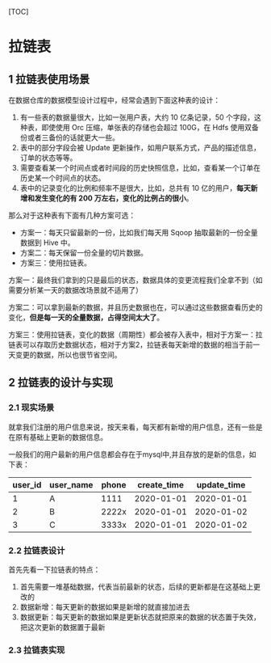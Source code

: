 [TOC]

# 拉链表

## 1 拉链表使用场景

在数据仓库的数据模型设计过程中，经常会遇到下面这种表的设计：

1. 有一些表的数据量很大，比如一张用户表，大约 10 亿条记录，50 个字段，这种表，即使使用 Orc 压缩，单张表的存储也会超过 100G，在 Hdfs 使用双备份或者三备份的话就更大一些。
2. 表中的部分字段会被 Update 更新操作，如用户联系方式，产品的描述信息，订单的状态等等。
3. 需要查看某一个时间点或者时间段的历史快照信息，比如，查看某一个订单在历史某一个时间点的状态。
4. 表中的记录变化的比例和频率不是很大，比如，总共有 10 亿的用户，**每天新增和发生变化的有 200 万左右，变化的比例占的很小**。

那么对于这种表有下面有几种方案可选：

- 方案一：每天只留最新的一份，比如我们每天用 Sqoop 抽取最新的一份全量数据到 Hive 中。
- 方案二：每天保留一份全量的切片数据。
- 方案三：使用拉链表。

方案一：最终我们拿到的只是最后的状态，数据具体的变更流程我们全拿不到（如需要分析某一天的数据改场景就不适用了）

方案二：可以拿到最新的数据，并且历史数据也在，可以通过这些数据查看历史的变化，**但是每一天的全量数据，占得空间太大了**。

方案三：使用拉链表，变化的数据（周期性）都会被存入表中，相对于方案一：拉链表可以存取历史数据状态，相对于方案2，拉链表每天新增的数据的相当于前一天变更的数据，所以也很节省空间。

## 2 拉链表的设计与实现

### 2.1  现实场景

就拿我们注册的用户信息来说，按天来看，每天都有新增的用户信息，还有一些是在原有基础上更新的数据信息。

一般我们的用户最新的用户信息都会存在于mysql中,并且存放的是新的信息，如下表：

| user_id | user_name | phone | create_time | update_time |
| ------- | --------- | ----- | ----------- | ----------- |
| 1       | A         | 1111  | 2020-01-01  | 2020-01-01  |
| 2       | B         | 2222x | 2020-01-01  | 2020-01-02  |
| 3       | C         | 3333x | 2020-01-01  | 2020-01-02  |



### 2.2 拉链表设计

首先先看一下拉链表的特点：

1. 首先需要一堆基础数据，代表当前最新的状态，后续的更新都是在这基础上更改的
2. 数据新增：每天更新的数据如果是新增的就直接加进去
3. 数据更新：每天更新的数据如果是更新状态就把原来的数据的状态置于失效，把这次更新的数据置于最新

### 2.3 拉链表实现



